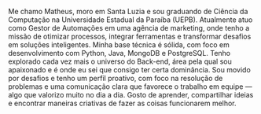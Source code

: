 Me chamo Matheus, moro em Santa Luzia e sou graduando de Ciência da Computação na Universidade Estadual da Paraíba (UEPB). Atualmente atuo como Gestor de Automações em uma agência de marketing, onde tenho a missão de otimizar processos, integrar ferramentas e transformar desafios em soluções inteligentes.​ Minha base técnica é sólida, com foco em desenvolvimento com Python, Java, MongoDB e PostgreSQL. Tenho explorado cada vez mais o universo do Back-end, área pela qual sou apaixonado e é onde eu sei que consigo ter certa dominância. Sou movido por desafios e tenho um perfil proativo, com foco na resolução de problemas e uma comunicação clara que favorece o trabalho em equipe — algo que valorizo muito no dia a dia.​ Gosto de aprender, compartilhar ideias e encontrar maneiras criativas de fazer as coisas funcionarem melhor.